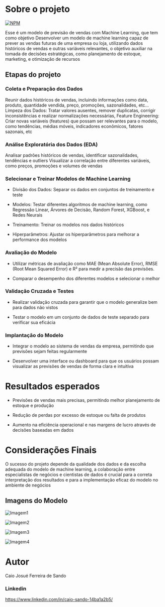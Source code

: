 # Sobre o projeto

[![NPM](https://img.shields.io/npm/l/react)](https://github.com/Caiojosue/Bot-Pedbot/blob/main/LICENSE)

Esse é um modelo de previsão de vendas com Machine Learning, que tem como objetivo Desenvolver um modelo de machine learning capaz de prever as vendas futuras de uma empresa ou loja, utilizando dados históricos de vendas e outras variáveis relevantes, o objetivo auxiliar na tomada de decisões estratégicas, como planejamento de estoque, marketing, e otimização de recursos

## Etapas do projeto

### Coleta e Preparação dos Dados

Reunir dados históricos de vendas, incluindo informações como data, produto, quantidade vendida, preço, promoções, sazonalidades, etc...
Limpeza dos Dados: Tratar valores ausentes, remover duplicatas, corrigir inconsistências e realizar normalizações necessárias, Feature Engineering: Criar novas variáveis (features) que possam ser relevantes para o modelo, como tendências, médias móveis, indicadores econômicos, fatores sazonais, etc

### Análise Exploratória dos Dados (EDA) 

Analisar padrões históricos de vendas, identificar sazonalidades, tendências e outliers
Visualizar a correlação entre diferentes variáveis, como preços, promoções e volumes de vendas

### Selecionar e Treinar Modelos de Machine Learning

- Divisão dos Dados: Separar os dados em conjuntos de treinamento e teste

- Modelos: Testar diferentes algoritmos de machine learning, como Regressão Linear, Árvores de Decisão, Random Forest, XGBoost, e Redes Neurais

- Treinamento: Treinar os modelos nos dados históricos

- Hiperparâmetros: Ajustar os hiperparâmetros para melhorar a performance dos modelos

### Avaliação do Modelo

- Utilizar métricas de avaliação como MAE (Mean Absolute Error), RMSE (Root Mean Squared Error) e R² para medir a precisão das previsões.

- Comparar o desempenho dos diferentes modelos e selecionar o melhor


### Validação Cruzada e Testes

- Realizar validação cruzada para garantir que o modelo generalize bem para dados não vistos

- Testar o modelo em um conjunto de dados de teste separado para verificar sua eficácia


### Implantação do Modelo

- Integrar o modelo ao sistema de vendas da empresa, permitindo que previsões sejam feitas regularmente

- Desenvolver uma interface ou dashboard para que os usuários possam visualizar as previsões de vendas de forma clara e intuitiva


# Resultados esperados

- Previsões de vendas mais precisas, permitindo melhor planejamento de estoque e produção
  
- Redução de perdas por excesso de estoque ou falta de produtos
  
- Aumento na eficiência operacional e nas margens de lucro através de decisões baseadas em dados


# Considerações Finais

O sucesso do projeto depende da qualidade dos dados e da escolha adequada do modelo de machine learning, a colaboração entre especialistas de negócios e cientistas de dados é crucial para a correta interpretação dos resultados e para a implementação eficaz do modelo no ambiente de negócios

## Imagens do Modelo 

![Imagem1](https://github.com/Caiojosue/imagens/blob/main/Sem%20t%C3%ADtulo.png)

![Imagem2](https://github.com/Caiojosue/imagens/blob/main/Sem%20t%C3%ADtulo1.png)

![Imagem3](https://github.com/Caiojosue/imagens/blob/main/Sem%20t%C3%ADtulo2.png)

![Imagem4](https://github.com/Caiojosue/imagens/blob/main/Sem%20t%C3%ADtulo3.png)

# Autor

Caio Josué Ferreira de Sando

### Linkedin
https://www.linkedin.com/in/caio-sando-14ba1a2b5/
